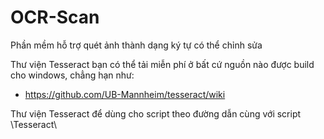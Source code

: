 # OCR-Scan
Phần mềm hỗ trợ quét ảnh thành dạng ký tự có thể chỉnh sửa

Thư viện Tesseract bạn có thể tải miễn phí ở bất cứ nguồn nào được build cho windows, chẳng hạn như:
- https://github.com/UB-Mannheim/tesseract/wiki

Thư viện Tesseract để dùng cho script theo đường dẫn cùng với script \Tesseract\
